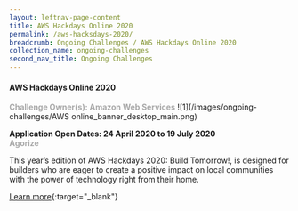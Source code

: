 ```yaml
---
layout: leftnav-page-content
title: AWS Hackdays Online 2020
permalink: /aws-hacksdays-2020/
breadcrumb: Ongoing Challenges / AWS Hackdays Online 2020
collection_name: ongoing-challenges
second_nav_title: Ongoing Challenges
---
```


#### AWS Hackdays Online 2020

<font color="#a9a9a9"><b>Challenge Owner(s): Amazon Web Services</b></font>
![1](/images/ongoing-challenges/AWS online_banner_desktop_main.png)

**Application Open Dates: 24 April 2020 to 19 July 2020**<br>
<font color=" #a9a9a9"><b>Agorize</b></font>

This year’s edition of AWS Hackdays 2020: Build Tomorrow!, is designed for builders who are eager to create a positive impact on local communities with the power of technology right from their home.

[Learn more](https://aws.agorize.com/en/challenges/singapore-2020){:target="_blank"}
